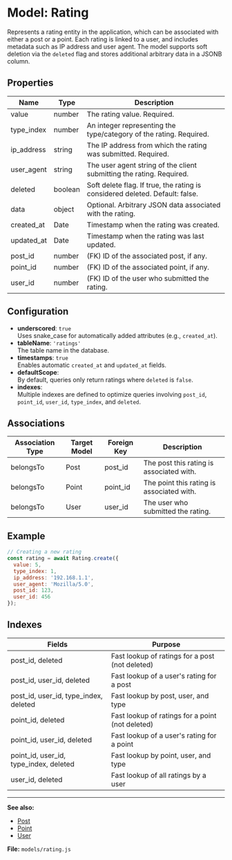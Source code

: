 # Model: Rating

Represents a rating entity in the application, which can be associated with either a post or a point. Each rating is linked to a user, and includes metadata such as IP address and user agent. The model supports soft deletion via the `deleted` flag and stores additional arbitrary data in a JSONB column.

## Properties

| Name         | Type      | Description                                                                 |
|--------------|-----------|-----------------------------------------------------------------------------|
| value        | number    | The rating value. Required.                                                 |
| type_index   | number    | An integer representing the type/category of the rating. Required.          |
| ip_address   | string    | The IP address from which the rating was submitted. Required.               |
| user_agent   | string    | The user agent string of the client submitting the rating. Required.        |
| deleted      | boolean   | Soft delete flag. If true, the rating is considered deleted. Default: false.|
| data         | object    | Optional. Arbitrary JSON data associated with the rating.                   |
| created_at   | Date      | Timestamp when the rating was created.                                      |
| updated_at   | Date      | Timestamp when the rating was last updated.                                 |
| post_id      | number    | (FK) ID of the associated post, if any.                                     |
| point_id     | number    | (FK) ID of the associated point, if any.                                    |
| user_id      | number    | (FK) ID of the user who submitted the rating.                               |

## Configuration

- **underscored**: `true`  
  Uses snake_case for automatically added attributes (e.g., `created_at`).
- **tableName**: `'ratings'`  
  The table name in the database.
- **timestamps**: `true`  
  Enables automatic `created_at` and `updated_at` fields.
- **defaultScope**:  
  By default, queries only return ratings where `deleted` is `false`.
- **indexes**:  
  Multiple indexes are defined to optimize queries involving `post_id`, `point_id`, `user_id`, `type_index`, and `deleted`.

## Associations

| Association Type | Target Model | Foreign Key | Description                                 |
|------------------|--------------|-------------|---------------------------------------------|
| belongsTo        | Post         | post_id     | The post this rating is associated with.    |
| belongsTo        | Point        | point_id    | The point this rating is associated with.   |
| belongsTo        | User         | user_id     | The user who submitted the rating.          |

## Example

```javascript
// Creating a new rating
const rating = await Rating.create({
  value: 5,
  type_index: 1,
  ip_address: '192.168.1.1',
  user_agent: 'Mozilla/5.0',
  post_id: 123,
  user_id: 456
});
```

## Indexes

| Fields                                      | Purpose                                      |
|----------------------------------------------|----------------------------------------------|
| post_id, deleted                            | Fast lookup of ratings for a post (not deleted) |
| post_id, user_id, deleted                   | Fast lookup of a user's rating for a post    |
| post_id, user_id, type_index, deleted       | Fast lookup by post, user, and type          |
| point_id, deleted                           | Fast lookup of ratings for a point (not deleted) |
| point_id, user_id, deleted                  | Fast lookup of a user's rating for a point   |
| point_id, user_id, type_index, deleted      | Fast lookup by point, user, and type         |
| user_id, deleted                            | Fast lookup of all ratings by a user         |

---

**See also:**  
- [Post](./Post.md)  
- [Point](./Point.md)  
- [User](./User.md)  

**File:** `models/rating.js`
